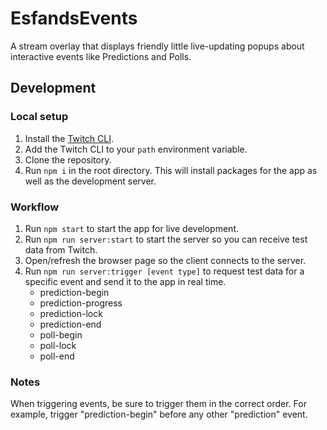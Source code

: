 # EsfandsEvents

A stream overlay that displays friendly little live-updating popups about interactive events like Predictions and Polls.

## Development

### Local setup

1. Install the [Twitch CLI](https://dev.twitch.tv/docs/cli).
1. Add the Twitch CLI to your `path` environment variable.
1. Clone the repository.
1. Run `npm i` in the root directory. This will install packages for the app as well as the development server.

### Workflow

1. Run `npm start` to start the app for live development.
1. Run `npm run server:start` to start the server so you can receive test data from Twitch.
1. Open/refresh the browser page so the client connects to the server.
1. Run `npm run server:trigger [event type]` to request test data for a specific event and send it to the app in real time.
    - prediction-begin
    - prediction-progress
    - prediction-lock
    - prediction-end
    - poll-begin
    - poll-lock
    - poll-end

### Notes

When triggering events, be sure to trigger them in the correct order. For example, trigger "prediction-begin" before any other "prediction" event.
